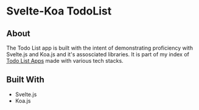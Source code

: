 # Svelte-Koa TodoList

## About

The Todo List app is built with the intent of demonstrating proficiency with Svelte.js and Koa.js and it's assosciated libraries. It is part of my index of [Todo List Apps](https://github.com/edward-hong/todo-index) made with various tech stacks.

## Built With

- Svelte.js
- Koa.js
